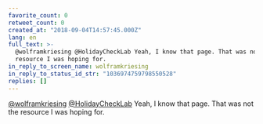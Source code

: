 ```yaml
---
favorite_count: 0
retweet_count: 0
created_at: "2018-09-04T14:57:45.000Z"
lang: en
full_text: >-
  @wolframkriesing @HolidayCheckLab Yeah, I know that page. That was not the
  resource I was hoping for.
in_reply_to_screen_name: wolframkriesing
in_reply_to_status_id_str: "1036974759798550528"
replies: []
---
```


[@wolframkriesing](https://twitter.com/wolframkriesing)
[@HolidayCheckLab](https://twitter.com/HolidayCheckLab) Yeah, I know that page.
That was not the resource I was hoping for.
